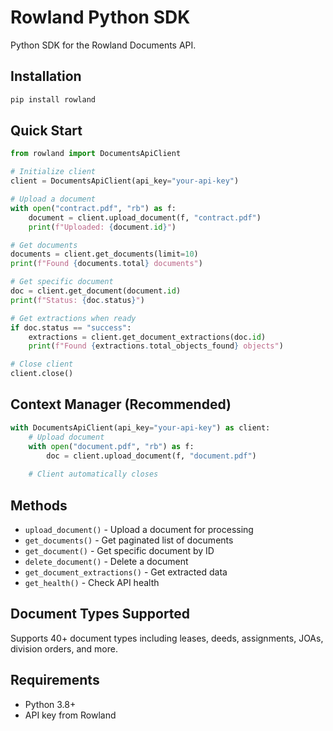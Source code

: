 # Rowland Python SDK

Python SDK for the Rowland Documents API.

## Installation

```bash
pip install rowland
```

## Quick Start

```python
from rowland import DocumentsApiClient

# Initialize client
client = DocumentsApiClient(api_key="your-api-key")

# Upload a document
with open("contract.pdf", "rb") as f:
    document = client.upload_document(f, "contract.pdf")
    print(f"Uploaded: {document.id}")

# Get documents
documents = client.get_documents(limit=10)
print(f"Found {documents.total} documents")

# Get specific document
doc = client.get_document(document.id)
print(f"Status: {doc.status}")

# Get extractions when ready
if doc.status == "success":
    extractions = client.get_document_extractions(doc.id)
    print(f"Found {extractions.total_objects_found} objects")

# Close client
client.close()
```

## Context Manager (Recommended)

```python
with DocumentsApiClient(api_key="your-api-key") as client:
    # Upload document
    with open("document.pdf", "rb") as f:
        doc = client.upload_document(f, "document.pdf")
    
    # Client automatically closes
```

## Methods

- `upload_document()` - Upload a document for processing
- `get_documents()` - Get paginated list of documents
- `get_document()` - Get specific document by ID
- `delete_document()` - Delete a document
- `get_document_extractions()` - Get extracted data
- `get_health()` - Check API health

## Document Types Supported

Supports 40+ document types including leases, deeds, assignments, JOAs, division orders, and more.

## Requirements

- Python 3.8+
- API key from Rowland
